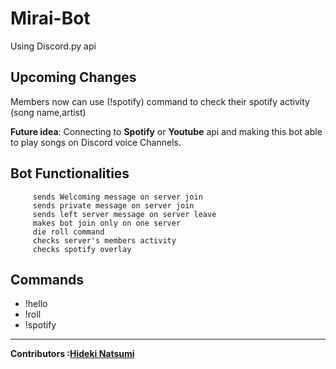 # Mirai-Bot

Using Discord.py api

Upcoming Changes
-
Members now can use (!spotify) command to check their spotify activity (song name,artist)

<strong>Future idea</strong>: Connecting to <strong>Spotify</strong> or <strong>Youtube</strong> api and making this bot able to play songs on Discord voice Channels.

Bot Functionalities
-

         sends Welcoming message on server join 
         sends private message on server join 
         sends left server message on server leave
         makes bot join only on one server
         die roll command
         checks server's members activity 
         checks spotify overlay
         
 
 Commands
 -
 <ul>
  <li>!hello</li>
  <li>!roll</li>
  <li>!spotify</li>
 </ul>
         
 ---
<strong>Contributors :[Hideki Natsumi](https://github.com/HidekiNatsumi) 
